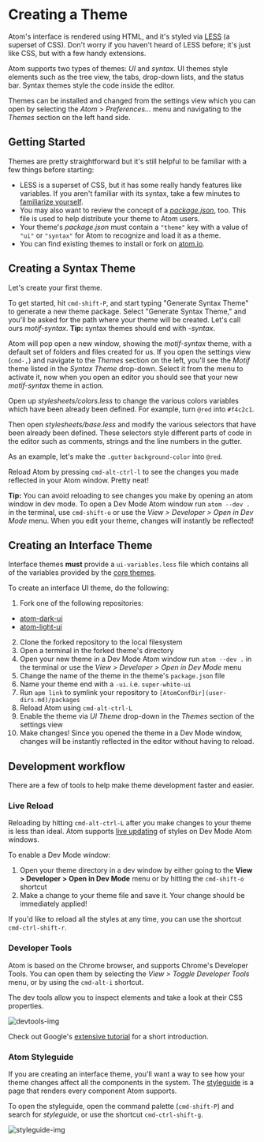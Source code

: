 # Creating a Theme

Atom's interface is rendered using HTML, and it's styled via [LESS] (a superset
of CSS). Don't worry if you haven't heard of LESS before; it's just like CSS,
but with a few handy extensions.

Atom supports two types of themes: _UI_ and _syntax_.  UI themes style
elements such as the tree view, the tabs, drop-down lists, and the status bar.
Syntax themes style the code inside the editor.

Themes can be installed and changed from the settings view which you can open
by selecting the _Atom > Preferences..._ menu and navigating to the _Themes_
section on the left hand side.

## Getting Started

Themes are pretty straightforward but it's still helpful to be familiar with
a few things before starting:

* LESS is a superset of CSS, but it has some really handy features like
  variables. If you aren't familiar with its syntax, take a few minutes
  to [familiarize yourself][less-tutorial].
* You may also want to review the concept of a _[package.json]_, too. This file
  is used to help distribute your theme to Atom users.
* Your theme's _package.json_ must contain a `"theme"` key with a value
  of `"ui"` or `"syntax"` for Atom to recognize and load it as a theme.
* You can find existing themes to install or fork on [atom.io](atomio).

## Creating a Syntax Theme

Let's create your first theme.

To get started, hit `cmd-shift-P`, and start typing "Generate Syntax Theme" to
generate a new theme package. Select "Generate Syntax Theme," and you'll be
asked for the path where your theme will be created. Let's call ours
_motif-syntax_. __Tip:__ syntax themes should end with _-syntax_.

Atom will pop open a new window, showing the _motif-syntax_ theme, with a
default set of folders and files created for us. If you open the settings view
(`cmd-,`) and navigate to the _Themes_ section on the left, you'll see the
_Motif_ theme listed in the _Syntax Theme_ drop-down. Select it from the menu to
activate it, now when you open an editor you should see that your new
_motif-syntax_ theme in action.

Open up _stylesheets/colors.less_ to change the various colors variables which
have been already been defined. For example, turn `@red` into `#f4c2c1`.

Then open _stylesheets/base.less_ and modify the various selectors that have
been already been defined. These selectors style different parts of code in the
editor such as comments, strings and the line numbers in the gutter.

As an example, let's make the `.gutter` `background-color` into `@red`.

Reload Atom by pressing `cmd-alt-ctrl-l` to see the changes you made reflected
in your Atom window. Pretty neat!

__Tip:__ You can avoid reloading to see changes you make by opening an atom
window in dev mode. To open a Dev Mode Atom window run `atom --dev .` in the
terminal, use `cmd-shift-o` or use the _View > Developer > Open in Dev Mode_
menu. When you edit your theme, changes will instantly be reflected!

## Creating an Interface Theme

Interface themes **must** provide a `ui-variables.less` file which contains all
of the variables provided by the [core themes][ui-variables].

To create an interface UI theme, do the following:

1. Fork one of the following repositories:
  * [atom-dark-ui]
  * [atom-light-ui]
2. Clone the forked repository to the local filesystem
3. Open a terminal in the forked theme's directory
4. Open your new theme in a Dev Mode Atom window run `atom --dev .` in the
   terminal or use the _View > Developer > Open in Dev Mode_ menu
5. Change the name of the theme in the theme's `package.json` file
6. Name your theme end with a `-ui`. i.e. `super-white-ui`
7. Run `apm link` to symlink your repository to `[AtomConfDir](user-dirs.md)/packages`
8. Reload Atom using `cmd-alt-ctrl-L`
9. Enable the theme via _UI Theme_ drop-down in the _Themes_ section of the
   settings view
10. Make changes! Since you opened the theme in a Dev Mode window, changes will
   be instantly reflected in the editor without having to reload.

## Development workflow

There are a few of tools to help make theme development faster and easier.

### Live Reload

Reloading by hitting `cmd-alt-ctrl-L` after you make changes to your theme is
less than ideal. Atom supports [live updating][livereload] of styles on Dev Mode
Atom windows.

To enable a Dev Mode window:

1. Open your theme directory in a dev window by either going to the
   __View > Developer > Open in Dev Mode__ menu or by hitting the `cmd-shift-o`
  shortcut
2. Make a change to your theme file and save it. Your change should be
   immediately applied!

If you'd like to reload all the styles at any time, you can use the shortcut
`cmd-ctrl-shift-r`.

### Developer Tools

Atom is based on the Chrome browser, and supports Chrome's Developer Tools. You
can open them by selecting the _View > Toggle Developer Tools_ menu, or by
using the `cmd-alt-i` shortcut.

The dev tools allow you to inspect elements and take a look at their CSS
properties.

![devtools-img]

Check out Google's [extensive tutorial][devtools-tutorial] for a short
introduction.

### Atom Styleguide

If you are creating an interface theme, you'll want a way to see how your theme
changes affect all the components in the system. The [styleguide] is a page that
renders every component Atom supports.

To open the styleguide, open the command palette (`cmd-shift-P`) and search for
_styleguide_, or use the shortcut `cmd-ctrl-shift-g`.

![styleguide-img]

[atomio]: http://atom.io/packages
[less]: http://lesscss.org/
[git]: http://git-scm.com/
[atom]: https://atom.io/
[package.json]: ./creating-a-package.html#package-json
[less-tutorial]: https://speakerdeck.com/danmatthews/less-css
[devtools-tutorial]: https://developers.google.com/chrome-developer-tools/docs/elements
[ui-variables]: ./theme-variables.html
[livereload]: https://github.com/atom/dev-live-reload
[styleguide]: https://github.com/atom/styleguide
[atom-dark-ui]: https://github.com/atom/atom-dark-ui
[atom-light-ui]: https://github.com/atom/atom-light-ui
[styleguide-img]: https://f.cloud.github.com/assets/69169/1347390/2d431d98-36af-11e3-8f8e-3f4ce1e67adb.png
[devtools-img]: https://f.cloud.github.com/assets/69169/1347391/2d51f91c-36af-11e3-806f-f7b334af43e9.png
[themesettings-img]: https://f.cloud.github.com/assets/69169/1347569/3150bd0c-36b2-11e3-9d69-423503acfe3f.png
